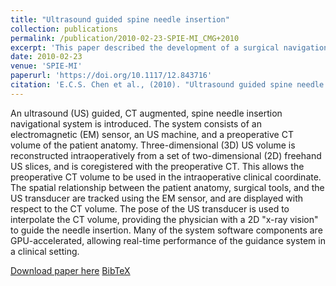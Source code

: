 ```yaml
---
title: "Ultrasound guided spine needle insertion"
collection: publications
permalink: /publication/2010-02-23-SPIE-MI_CMG+2010
excerpt: 'This paper described the development of a surgical navigation system for spine needle interventions.'
date: 2010-02-23
venue: 'SPIE-MI'
paperurl: 'https://doi.org/10.1117/12.843716'
citation: 'E.C.S. Chen et al., (2010). "Ultrasound guided spine needle insertion"; <i>Medical Imaging 2010: Visualization, Image-Guided Procedures, and Modeling</i>. 7625. pp. 1028-1035.'
---
```


An ultrasound (US) guided, CT augmented, spine needle insertion navigational system is introduced. The system consists of an electromagnetic (EM) sensor, an US machine, and a preoperative CT volume of the patient anatomy. Three-dimensional (3D) US volume is reconstructed intraoperatively from a set of two-dimensional (2D) freehand US slices, and is coregistered with the preoperative CT. This allows the preoperative CT volume to be used in the intraoperative clinical coordinate. The spatial relationship between the patient anatomy, surgical tools, and the US transducer are tracked using the EM sensor, and are displayed with respect to the CT volume. The pose of the US transducer is used to interpolate the CT volume, providing the physician with a 2D "x-ray vision" to guide the needle insertion. Many of the system software components are GPU-accelerated, allowing real-time performance of the guidance system in a clinical setting.

[Download paper here](https://doi.org/10.1117/12.843716) [BibTeX](./../files/bibtex/CMG+2010.bib)